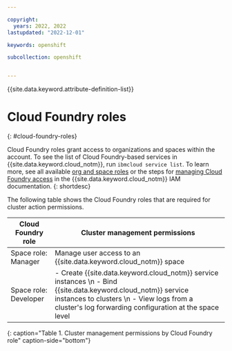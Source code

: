 ```yaml
---

copyright: 
  years: 2022, 2022
lastupdated: "2022-12-01"

keywords: openshift

subcollection: openshift


---
```


{{site.data.keyword.attribute-definition-list}}



# Cloud Foundry roles
{: #cloud-foundry-roles}

Cloud Foundry roles grant access to organizations and spaces within the account. To see the list of Cloud Foundry-based services in {{site.data.keyword.cloud_notm}}, run `ibmcloud service list`. To learn more, see all available [org and space roles](/docs/account?topic=account-mngcf) or the steps for [managing Cloud Foundry access](/docs/account?topic=account-mngcf) in the {{site.data.keyword.cloud_notm}} IAM documentation.
{: shortdesc}

The following table shows the Cloud Foundry roles that are required for cluster action permissions.

| Cloud Foundry role | Cluster management permissions |
| -------------- | -------------- |
| Space role: Manager | Manage user access to an {{site.data.keyword.cloud_notm}} space |
| Space role: Developer |  - Create {{site.data.keyword.cloud_notm}} service instances \n - Bind {{site.data.keyword.cloud_notm}} service instances to clusters \n - View logs from a cluster's log forwarding configuration at the space level |
{: caption="Table 1. Cluster management permissions by Cloud Foundry role" caption-side="bottom"}
